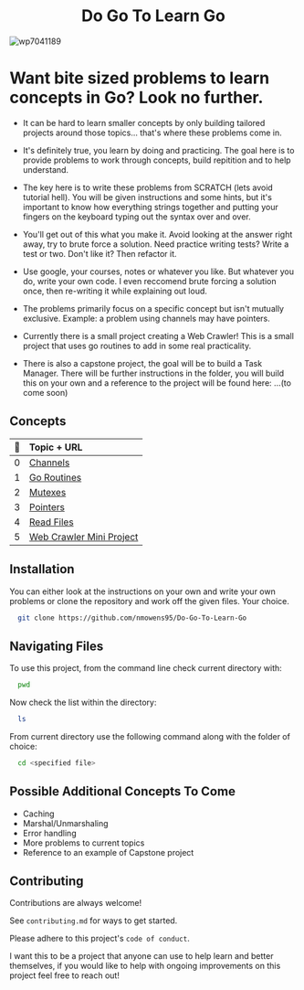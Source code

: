 
# <h1 align= "center">Do Go To Learn Go</h1>

![wp7041189](https://github.com/nmowens95/Go-Practice/assets/126295718/3280c544-d83f-4b53-a671-78929e180538)

<h1>Want bite sized problems to learn concepts in Go? Look no further.</h1>

-  It can be hard to learn smaller concepts by only building tailored projects around those topics... that's where these problems come in.

- It's definitely true, you learn by doing and practicing. The goal here is to provide problems to work through concepts, build repitition and to help understand.

- The key here is to write these problems from SCRATCH (lets avoid tutorial hell). You will be given instructions and some hints, but it's important to know how everything strings together and putting your fingers on the keyboard typing out the syntax over and over.

- You'll get out of this what you make it. Avoid looking at the answer right away, try to brute force a solution. Need practice writing tests? Write a test or two. Don't like it? Then refactor it.

- Use google, your courses, notes or whatever you like. But whatever you do, write your own code. I even reccomend brute forcing a solution once, then re-writing it while explaining out loud.

- The problems primarily focus on a specific concept but isn't mutually exclusive. Example: a problem using channels may have pointers.

- Currently there is a small project creating a Web Crawler! This is a small project that uses go routines to add in some real practicality.

- There is also a capstone project, the goal will be to build a Task Manager. There will be further instructions in the folder, you will build this on your own and a reference to the project will be found here: ...(to come soon)

## Concepts
| 🚀 | Topic + URL           | 
| - |:-------------|
| 0 | [Channels](https://github.com/nmowens95/Do-Go-To-Learn-Go/tree/main/channels) | [Problem 1] () | [Problem 2] () |
| 1 | [Go Routines](https://github.com/nmowens95/Do-Go-To-Learn-Go/tree/main/go_routines)  | [Problem 1] () | [Problem 2] () |
| 2 | [Mutexes](https://github.com/nmowens95/Do-Go-To-Learn-Go/tree/main/mutexes)  | [Problem 1] (https://github.com/nmowens95/Do-Go-To-Learn-Go/tree/main/mutexes/problem_1) | [Problem 2] (https://github.com/nmowens95/Do-Go-To-Learn-Go/tree/main/mutexes/problem_2) |
| 3 | [Pointers](https://github.com/nmowens95/Do-Go-To-Learn-Go/tree/main/pointers)  | [Problem 1] (https://github.com/nmowens95/Do-Go-To-Learn-Go/tree/main/pointers/problem_1) | [Problem 2] (https://github.com/nmowens95/Do-Go-To-Learn-Go/tree/main/pointers/problem_2) |
| 4 | [Read Files](https://github.com/nmowens95/Do-Go-To-Learn-Go/tree/main/read_files)  | [Problem 1] () | [Problem 2] () |
| 5 | [Web Crawler Mini Project](https://github.com/nmowens95/Do-Go-To-Learn-Go/tree/main/web_crawler_project)  |

## Installation
 
You can either look at the instructions on your own and write your own problems or clone the repository and work off the given files. Your choice.
```bash
  git clone https://github.com/nmowens95/Do-Go-To-Learn-Go
```
    
## Navigating Files

To use this project, from the command line check current directory with: 
```bash
  pwd
```
Now check the list within the directory:
```bash
  ls
```
From current directory use the following command along with the folder of choice:
```bash
  cd <specified file>
```

## Possible Additional Concepts To Come
- Caching
- Marshal/Unmarshaling
- Error handling
- More problems to current topics
- Reference to an example of Capstone project

## Contributing

Contributions are always welcome!

See `contributing.md` for ways to get started.

Please adhere to this project's `code of conduct`.

I want this to be a project that anyone can use to help learn and better themselves, if you would like to help with ongoing improvements on this project feel free to reach out!

